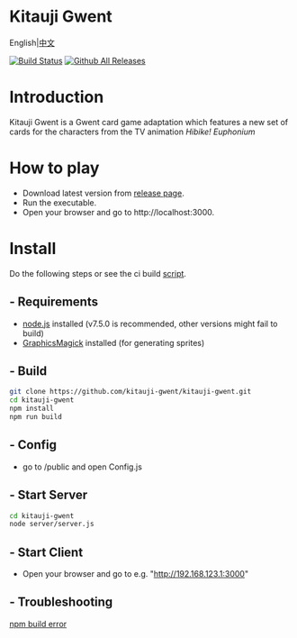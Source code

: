 # Kitauji Gwent

English|[中文](/README-zh.md)

[![Build Status](https://travis-ci.org/kitauji-gwent/kitauji-gwent.svg?branch=master)](https://travis-ci.org/kitauji-gwent/kitauji-gwent)
[![Github All Releases](https://img.shields.io/github/downloads/kitauji-gwent/kitauji-gwent/total.svg)]()

# Introduction

Kitauji Gwent is a Gwent card game adaptation which features a new set of cards for the characters from the TV animation *Hibike! Euphonium*

# How to play

- Download latest version from [release page](https://github.com/kitauji-gwent/kitauji-gwent/releases).
- Run the executable.
- Open your browser and go to http://localhost:3000.

# Install

Do the following steps or see the ci build [script](/.travis.yml).

## - Requirements
- [node.js](https://nodejs.org/) installed (v7.5.0 is recommended, other versions might fail to build)
- [GraphicsMagick](http://www.graphicsmagick.org) installed (for generating sprites)

## - Build

```sh
git clone https://github.com/kitauji-gwent/kitauji-gwent.git
cd kitauji-gwent
npm install
npm run build
```

## - Config
- go to /public and open Config.js

## - Start Server
```sh
cd kitauji-gwent
node server/server.js
```

## - Start Client
- Open your browser and go to e.g. "http://192.168.123.1:3000"

## - Troubleshooting

[npm build error](https://github.com/kitauji-gwent/kitauji-gwent/issues/6)
